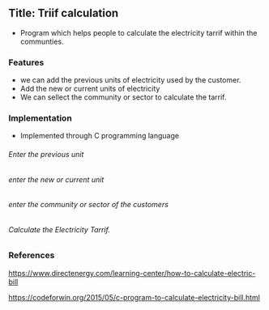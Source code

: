 ## Title: Triif calculation
- Program which helps people to calculate the electricity tarrif within the communties.




### Features

- we can add the previous units of electricity used by the customer.
- Add the new or current units of electricity
- We can sellect the community or sector to calculate the tarrif.


### Implementation

- Implemented through C programming language
###### Enter the previous unit
###### enter the new or current unit
###### enter the community or sector of the customers
###### Calculate the Electricity Tarrif. 





### References

https://www.directenergy.com/learning-center/how-to-calculate-electric-bill

https://codeforwin.org/2015/05/c-program-to-calculate-electricity-bill.html
